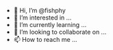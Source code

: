 - 👋 Hi, I’m @fishphy
- 👀 I’m interested in ...
- 🌱 I’m currently learning ...
- 💞️ I’m looking to collaborate on ...
- 📫 How to reach me ...

<!---
fishphy/fishphy is a ✨ special ✨ repository because its `README.md` (this file) appears on your GitHub profile.
You can click the Preview link to take a look at your changes.
--->
